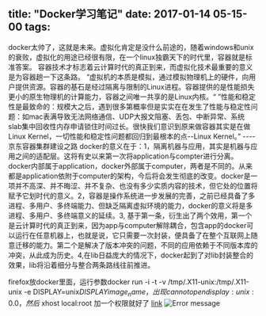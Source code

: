 title: "Docker学习笔记"
date: 2017-01-14 05-15-00
tags:
---

docker太帅了，这就是未来。虚拟化肯定是没什么前途的，随着windows和unix的衰败，虚拟化的用途已经很有限，在一个linux独霸天下的时代里，容器就是标准答案。 容器技术才标志着云计算时代的真正到来，而虚拟化技术最重要的意义是为容器趟一下这条路。
“虚拟机的本质是模拟，通过模拟物理机上的硬件，向用户提供资源。容器的基石是经过隔离与限制的Linux进程。容器提供的是性能损失更小的原生物理机的计算能力，容器之间唯一共享的是Linux内核。“
”性能和稳定性是最致命的：规模大之后，遇到很多第概率但是实实在在发生了性能与稳定性问题：如mac表满导致无法网络通信、UDP大报文阻塞、丢包、中断异常、系统slab集中回收性内存申请锁住时间过长。很快我们意识到原来做容器其实是在做Linux Kernel，一切性能和稳定性问题都回归到最根本的点--Linux Kernel。” ----京东容器集群建设之路
docker的意义在于：1，隔离机器与应用，其实是机器与应用之间的适配层。这将有史以来第一次将application与compter进行分离。docker内部属于application，docker外部属于computer，两者是不同的。从来都是application依附于computer的架构，今后将会发生彻底的改变。docker是一项并不高深、并不晦涩、并不复杂、也没有多少实质内容的技术，但它处的位置将赋予它划时代的意义。2，容器是操作系统进一步发展的完善，之前已经具备了多进程、多用户、多终端能力、但缺乏隔离虚拟环境的能力，docker的意义将是多进程、多用户、多终端意义的延续。3, 基于第一条，衍生出了两个效用，第一个是云计算时代的真正到来，因为app与computer解除耦合，包含app的docker可以运行在任意机器上，也就是说，它只需要一次封装，便具备了在整个互联网上随意迁移的能力。第二个是解决了版本冲突的问题，不同的应用依赖于不同版本库的冲突，从此成为历史。4,在lib日益庞大的情况下，docker起到了对lib封装整合的效果，lib将沿着细分与整合两条路线往前推进。

firefox放docker里面，运行参数docker run -i -t -v /tmp/.X11-unix:/tmp/.X11-unix -e DISPLAY=unix$DISPLAY image_name，出现cannot open display: unix:0.0，然后$ xhost local:root 加一个权限就好了 [link](https://github.com/jessfraz/dockerfiles/issues/6) ![Error message](/img/Docker/Docker_GUI_Firefox.jpg)
